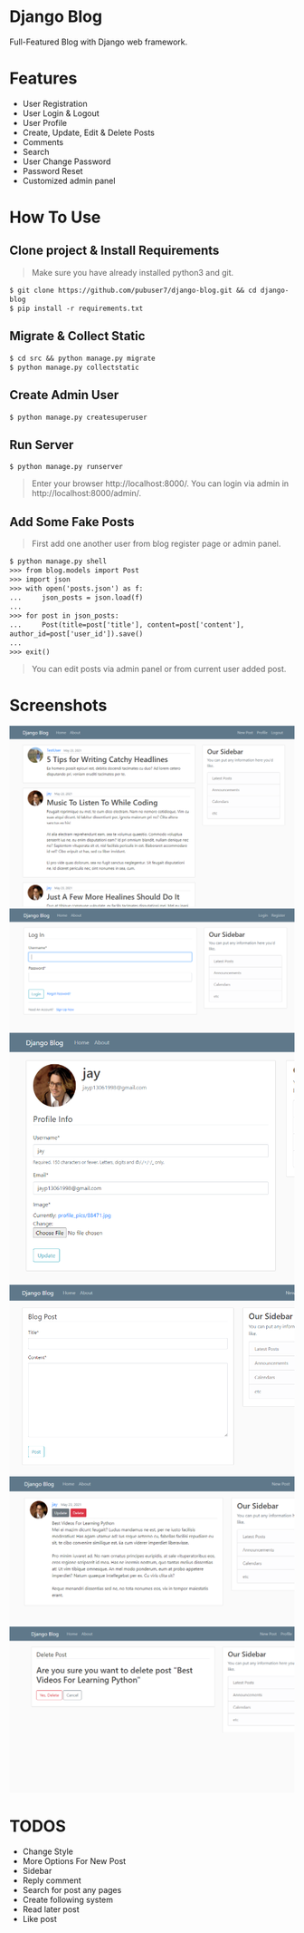 
# Django Blog

Full-Featured Blog with Django web framework. 

Features 
=
- User Registration
- User Login & Logout
- User Profile
- Create, Update, Edit & Delete Posts
- Comments
- Search
- User Change Password
- Password Reset
- Customized admin panel

How To Use
=
## Clone project & Install Requirements
> Make sure you have already installed python3 and git.
```
$ git clone https://github.com/pubuser7/django-blog.git && cd django-blog
$ pip install -r requirements.txt
```
## Migrate & Collect Static
```
$ cd src && python manage.py migrate
$ python manage.py collectstatic
```
## Create Admin User
```
$ python manage.py createsuperuser
```
## Run Server
```
$ python manage.py runserver
```
> Enter your browser http://localhost:8000/. You can login via admin in http://localhost:8000/admin/.

## Add Some Fake Posts
> First add one another user from blog register page or admin panel.
```
$ python manage.py shell
>>> from blog.models import Post
>>> import json
>>> with open('posts.json') as f:
...     json_posts = json.load(f)
...
>>> for post in json_posts:
...     Post(title=post['title'], content=post['content'], author_id=post['user_id']).save()
...
>>> exit()
```
> You can edit posts via admin panel or from current user added post.

Screenshots
=
<img src="screenshots/index.png">
<img src="screenshots/login.png">
<img src="screenshots/profile.png">
<img src="screenshots/new_post.png">
<img src="screenshots/post_detail.png">
<img src="screenshots/delete.png">

TODOS
=
- Change Style
- More Options For New Post
- Sidebar
- Reply comment
- Search for post any pages
- Create following system
- Read later post
- Like post

